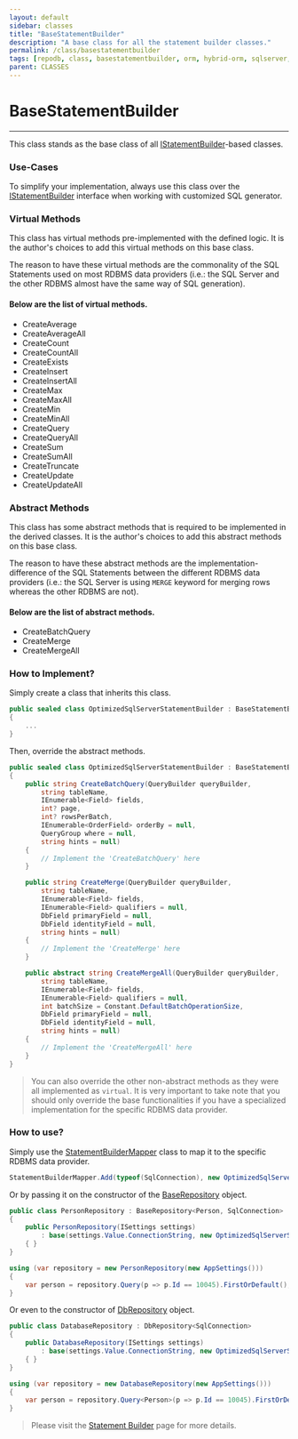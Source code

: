 ```yaml
---
layout: default
sidebar: classes
title: "BaseStatementBuilder"
description: "A base class for all the statement builder classes."
permalink: /class/basestatementbuilder
tags: [repodb, class, basestatementbuilder, orm, hybrid-orm, sqlserver, sqlite, mysql, postgresql]
parent: CLASSES
---
```


# BaseStatementBuilder

---

This class stands as the base class of all [IStatementBuilder](/interface/istatementbuilder)-based classes.

### Use-Cases

To simplify your implementation, always use this class over the [IStatementBuilder](/interface/istatementbuilder) interface when working with customized SQL generator.

### Virtual Methods

This class has virtual methods pre-implemented with the defined logic. It is the author's choices to add this virtual methods on this base class.

The reason to have these virtual methods are the commonality of the SQL Statements used on most RDBMS data providers (i.e.: the SQL Server and the other RDBMS almost have the same way of SQL generation).

#### Below are the list of virtual methods.

- CreateAverage
- CreateAverageAll
- CreateCount
- CreateCountAll
- CreateExists
- CreateInsert
- CreateInsertAll
- CreateMax
- CreateMaxAll
- CreateMin
- CreateMinAll
- CreateQuery
- CreateQueryAll
- CreateSum
- CreateSumAll
- CreateTruncate
- CreateUpdate
- CreateUpdateAll

### Abstract Methods

This class has some abstract methods that is required to be implemented in the derived classes. It is the author's choices to add this abstract methods on this base class.

The reason to have these abstract methods are the implementation-difference of the SQL Statements between the different RDBMS data providers (i.e.: the SQL Server is using `MERGE` keyword for merging rows whereas the other RDBMS are not).

#### Below are the list of abstract methods.

- CreateBatchQuery
- CreateMerge
- CreateMergeAll

### How to Implement?

Simply create a class that inherits this class.

```csharp
public sealed class OptimizedSqlServerStatementBuilder : BaseStatementBuilder
{
    ...
}
```

Then, override the abstract methods.

```csharp
public sealed class OptimizedSqlServerStatementBuilder : BaseStatementBuilder
{
    public string CreateBatchQuery(QueryBuilder queryBuilder,
        string tableName,
        IEnumerable<Field> fields,
        int? page,
        int? rowsPerBatch,
        IEnumerable<OrderField> orderBy = null,
        QueryGroup where = null,
        string hints = null)
    {
        // Implement the 'CreateBatchQuery' here
    }

    public string CreateMerge(QueryBuilder queryBuilder,
        string tableName,
        IEnumerable<Field> fields,
        IEnumerable<Field> qualifiers = null,
        DbField primaryField = null,
        DbField identityField = null,
        string hints = null)
    {
        // Implement the 'CreateMerge' here
    }

    public abstract string CreateMergeAll(QueryBuilder queryBuilder,
        string tableName,
        IEnumerable<Field> fields,
        IEnumerable<Field> qualifiers = null,
        int batchSize = Constant.DefaultBatchOperationSize,
        DbField primaryField = null,
        DbField identityField = null,
        string hints = null)
    {
        // Implement the 'CreateMergeAll' here
    }
}
```

> You can also override the other non-abstract methods as they were all implemented as `virtual`. It is very important to take note that you should only override the base functionalities if you have a specialized implementation for the specific RDBMS data provider.

### How to use?

Simply use the [StatementBuilderMapper](/mapper/statementbuildermapper) class to map it to the specific RDBMS data provider.

```csharp
StatementBuilderMapper.Add(typeof(SqlConnection), new OptimizedSqlServerStatementBuilder(), true);
```

Or by passing it on the constructor of the [BaseRepository](/class/baserepository) object.

```csharp
public class PersonRepository : BaseRepository<Person, SqlConnection>
{
    public PersonRepository(ISettings settings)
        : base(settings.Value.ConnectionString, new OptimizedSqlServerStatementBuilder())
    { }
}

using (var repository = new PersonRepository(new AppSettings()))
{
    var person = repository.Query(p => p.Id == 10045).FirstOrDefault();
}
```

Or even to the constructor of [DbRepository](/class/dbrepository) object.

```csharp
public class DatabaseRepository : DbRepository<SqlConnection>
{
    public DatabaseRepository(ISettings settings)
        : base(settings.Value.ConnectionString, new OptimizedSqlServerStatementBuilder())
    { }
}

using (var repository = new DatabaseRepository(new AppSettings()))
{
    var person = repository.Query<Person>(p => p.Id == 10045).FirstOrDefault();
}
```

> Please visit the [Statement Builder](/extensibility/statementbuilder) page for more details.
